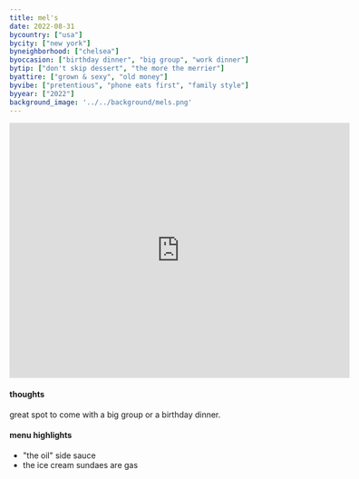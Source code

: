 ```yaml
---
title: mel's
date: 2022-08-31
bycountry: ["usa"]
bycity: ["new york"]
byneighborhood: ["chelsea"]
byoccasion: ["birthday dinner", "big group", "work dinner"]
bytip: ["don't skip dessert", "the more the merrier"]
byattire: ["grown & sexy", "old money"]
byvibe: ["pretentious", "phone eats first", "family style"]
byyear: ["2022"]
background_image: '../../background/mels.png'
---
```


<iframe src="https://www.google.com/maps/embed?pb=!1m18!1m12!1m3!1d3022.849817824148!2d-74.0101960234346!3d40.74333003569632!2m3!1f0!2f0!3f0!3m2!1i1024!2i768!4f13.1!3m3!1m2!1s0x89c259269963c0ed%3a0x9d989cd350dab30b!2smel&#39;s!5e0!3m2!1sen!2sus!4v1696526142940!5m2!1sen!2sus" width="600" height="450" style="border:0;" allowfullscreen="" loading="lazy" referrerpolicy="no-referrer-when-downgrade"></iframe>

#### thoughts
great spot to come with a big group or a birthday dinner.

#### menu highlights
* "the oil" side sauce
* the ice cream sundaes are gas